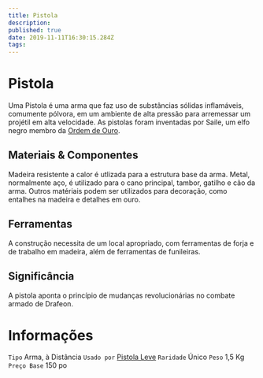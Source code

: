 ```yaml
---
title: Pistola
description: 
published: true
date: 2019-11-11T16:30:15.284Z
tags: 
---
```


<!-- SUBTITLE: Visão geral sobre Pistola -->

# Pistola
Uma Pistola é uma arma que faz uso de substâncias sólidas inflamáveis, comumente pólvora, em um ambiente de alta pressão para arremessar um projétil em alta velocidade. As pistolas foram inventadas por Saile, um elfo negro membro da [Ordem de Ouro](http://localhost/faccoes/faccoes-independentes/ordem-de-ouro#ordem-de-ouro). 

## Materiais & Componentes
Madeira resistente a calor é utlizada para a estrutura base da arma. Metal, normalmente aço, é utilizado para o cano principal, tambor, gatilho e cão da arma. Outros matériais podem ser utilizados para decoração, como entalhes na madeira e detalhes em ouro.

## Ferramentas
A construção necessita de um local apropriado, com ferramentas de forja e de trabalho em madeira, além de ferramentas de funileiras.

## Significância
A pistola aponta o princípio de mudanças revolucionárias no combate armado de Drafeon.

# Informações
`Tipo` Arma, à Distância
`Usado por` [Pistola Leve](http://localhost/itens/pistola-leve#pistola-leve)
`Raridade` Único
`Peso` 1,5 Kg
`Preço Base` 150 po

